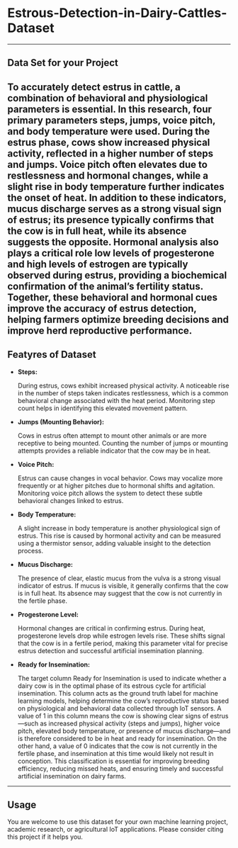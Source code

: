 # Estrous-Detection-in-Dairy-Cattles-Dataset
---
Data Set for your Project
---
To accurately detect estrus in cattle, a combination of behavioral and physiological parameters is essential. In this research, four primary parameters steps, jumps, voice pitch, and body temperature were used. During the estrus phase, cows show increased physical activity, reflected in a higher number of steps and jumps. Voice pitch often elevates due to restlessness and hormonal changes, while a slight rise in body temperature further indicates the onset of heat. In addition to these indicators, mucus discharge serves as a strong visual sign of estrus; its presence typically confirms that the cow is in full heat, while its absence suggests the opposite. Hormonal analysis also plays a critical role low levels of progesterone and high levels of estrogen are typically observed during estrus, providing a biochemical confirmation of the animal’s fertility status. Together, these behavioral and hormonal cues improve the accuracy of estrus detection, helping farmers optimize breeding decisions and improve herd reproductive performance.
---
## Featyres of Dataset
- **Steps:**
  
  During estrus, cows exhibit increased physical activity. A noticeable rise in the number of steps taken indicates restlessness, which is a common behavioral change associated with the heat period. Monitoring step count helps in identifying this elevated movement pattern.
  
- **Jumps (Mounting Behavior):**
  
  Cows in estrus often attempt to mount other animals or are more receptive to being mounted. Counting the number of jumps or mounting attempts provides a reliable indicator that the cow may be in heat.
  
- **Voice Pitch:**
  
  Estrus can cause changes in vocal behavior. Cows may vocalize more frequently or at higher pitches due to hormonal shifts and agitation. Monitoring voice pitch allows the system to detect these subtle behavioral changes linked to estrus.
  
- **Body Temperature:**
  
  A slight increase in body temperature is another physiological sign of estrus. This rise is caused by hormonal activity and can be measured using a thermistor sensor, adding valuable insight to the detection process.
  
- **Mucus Discharge:**
  
  The presence of clear, elastic mucus from the vulva is a strong visual indicator of estrus. If mucus is visible, it generally confirms that the cow is in full heat. Its absence may suggest that the cow is not currently in the fertile phase.
  
- **Progesterone Level:**
  
  Hormonal changes are critical in confirming estrus. During heat, progesterone levels drop while estrogen levels rise. These shifts signal that the cow is in a fertile period, making this parameter vital for precise estrus detection and successful artificial insemination planning.

- **Ready for Insemination:**

    The target column Ready for Insemination is used to indicate whether a dairy cow is in the optimal phase of its estrous cycle for artificial insemination. This column acts as the ground truth label for machine learning models, helping determine the cow’s reproductive status based on physiological and behavioral data collected through IoT sensors. A value of 1 in this column means the cow is showing clear signs of estrus—such as increased physical activity (steps and jumps), higher voice pitch, elevated body temperature, or presence of mucus discharge—and is therefore considered to be in heat and ready for insemination. On the other hand, a value of 0 indicates that the cow is not currently in the fertile phase, and insemination at this time would likely not result in conception. This classification is essential for improving breeding efficiency, reducing missed heats, and ensuring timely and successful artificial insemination on dairy farms.
---
## Usage
You are welcome to use this dataset for your own machine learning project, academic research, or agricultural IoT applications. Please consider citing this project if it helps you.

